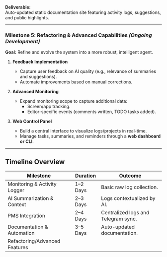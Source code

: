 **Deliverable:**  
Auto-updated static documentation site featuring activity logs, suggestions, and public highlights.

---

### **Milestone 5: Refactoring & Advanced Capabilities** *(Ongoing Development)*

**Goal:** Refine and evolve the system into a more robust, intelligent agent.

1. **Feedback Implementation**
    - Capture user feedback on AI quality (e.g., relevance of summaries and suggestions).
    - Automate improvements based on manual corrections.

2. **Advanced Monitoring**
    - Expand monitoring scope to capture additional data:
        - Screen/app tracking.
        - Editor-specific events (comments written, TODO tasks added).

3. **Web Control Panel**
    - Build a central interface to visualize logs/projects in real-time.
    - Manage tasks, summaries, and reminders through a **web dashboard or CLI**.

---

## Timeline Overview

| **Milestone**                 | **Duration** | **Outcome**                         |
|-------------------------------|--------------|-------------------------------------|
| Monitoring & Activity Logger  | 1–2 Days     | Basic raw log collection.           |
| AI Summarization & Context    | 2–3 Days     | Logs contextualized by AI.          |
| PMS Integration               | 2–4 Days     | Centralized logs and Telegram sync. |
| Documentation & Automation    | 3–5 Days     | Auto-updated documentation.         |
| Refactoring/Advanced Features 